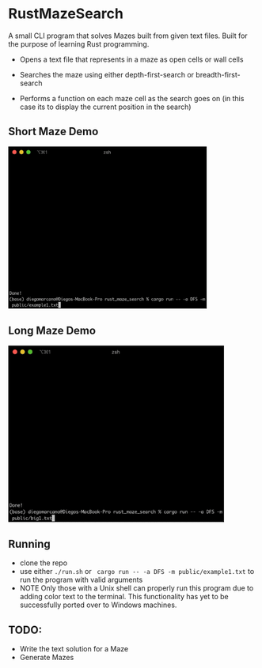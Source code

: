 # RustMazeSearch 

A small CLI program that solves Mazes built from given text files. Built for the purpose of learning Rust programming.

* Opens a text file that represents in a maze as open cells or wall cells

* Searches the maze using either depth-first-search or breadth-first-search

* Performs a function on each maze cell as the search goes on (in this case its to display the current position in the search)

## Short Maze Demo
![small demo](https://github.com/Dmarcano/RustMazeSearch/blob/master/public/demos/rust%20maze%20search%20demo%20small.2020-09-06%2014_27_50.gif)


## Long Maze Demo
![large demo](https://github.com/Dmarcano/RustMazeSearch/blob/master/public/demos/rust%20maze%20search%20demo%20large.2020-09-06%2014_27_20.gif)

## Running 

* clone the repo 
* use either ```./run.sh``` or ``` cargo run -- -a DFS -m public/example1.txt``` to run the program with valid arguments
* NOTE Only those with a Unix shell can properly run this program due to adding color text to the terminal. This functionality has yet to be successfully ported over to Windows machines.

## TODO: 
* Write the text solution for a Maze
* Generate Mazes

